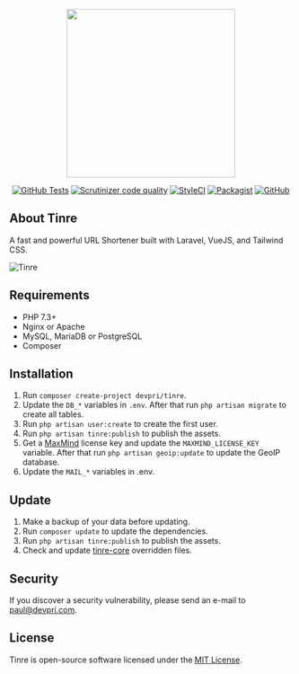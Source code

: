 <p align="center"><img src="http://media.devpri.com/tinre/logo.png" width="300"></p>

<p align="center">
<a href="https://github.com/devpri/tinre-core/actions"><img alt="GitHub Tests" src="https://github.com/devpri/tinre-core/workflows/tests/badge.svg"></a>
<a href="https://scrutinizer-ci.com/g/devpri/tinre-core/"><img alt="Scrutinizer code quality" src="https://img.shields.io/scrutinizer/quality/g/devpri/tinre-core/master"></a>
<a href="https://github.styleci.io/repos/285526567"><img alt="StyleCI" src="https://github.styleci.io/repos/285526567/shield"></a>
<a href="https://packagist.org/packages/devpri/tinre"><img alt="Packagist" src="https://poser.pugx.org/devpri/tinre/v"></a>
<a href="https://github.com/devpri/tinre/blob/master/LICENSE.md"><img alt="GitHub" src="https://img.shields.io/github/license/devpri/tinre"></a>
</p>

## About Tinre

A fast and powerful URL Shortener built with Laravel, VueJS, and Tailwind CSS.

![Tinre](http://media.devpri.com/tinre/tinre.gif)

## Requirements
* PHP 7.3+
* Nginx or Apache
* MySQL, MariaDB or PostgreSQL
* Composer

## Installation

1. Run `composer create-project devpri/tinre`.
2. Update the `DB_*` variables in `.env`. After that run `php artisan migrate` to create all tables.
3. Run `php artisan user:create` to create the first user.
4. Run `php artisan tinre:publish` to publish the assets.
5. Get a [MaxMind](https://support.maxmind.com/account-faq/license-keys/how-do-i-generate-a-license-key/) license key and update the `MAXMIND_LICENSE_KEY` variable. After that run `php artisan geoip:update` to update the GeoIP database.
6. Update the `MAIL_*` variables in .env.

## Update

1. Make a backup of your data before updating.
2. Run `composer update` to update the dependencies.
3. Run `php artisan tinre:publish` to publish the assets.
4. Check and update [tinre-core](https://github.com/devpri/tinre-core) overridden files.

## Security

If you discover a security vulnerability, please send an e-mail to [paul@devpri.com](mailto:paul@devpri.com).

## License

Tinre is open-source software licensed under the [MIT License](https://github.com/devpri/tinre/blob/master/LICENSE.md).
